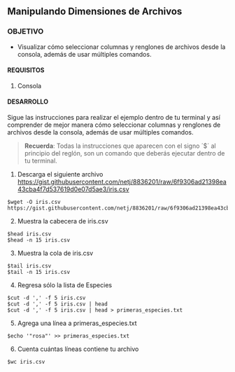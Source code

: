 ## Manipulando Dimensiones de Archivos 

### OBJETIVO 
 - Visualizar cómo seleccionar columnas y renglones de archivos desde la consola, además de usar múltiples comandos.

#### REQUISITOS 
1. Consola 

#### DESARROLLO

Sigue las instrucciones para realizar el ejemplo dentro de tu terminal y así comprender de mejor manera cómo seleccionar columnas y renglones de archivos desde la consola, además de usar múltiples comandos.


> **Recuerda**: Todas la instrucciones que aparecen con el signo ´$´ al principio del reglón, son un comando que deberás ejecutar dentro de tu terminal.  

1. Descarga el siguiente archivo https://gist.githubusercontent.com/netj/8836201/raw/6f9306ad21398ea43cba4f7d537619d0e07d5ae3/iris.csv
```
$wget -O iris.csv https://gist.githubusercontent.com/netj/8836201/raw/6f9306ad21398ea43cba4f7d537619d0e07d5ae3/iris.csv
```
2. Muestra la cabecera de iris.csv
````
$head iris.csv
$head -n 15 iris.csv

````
3. Muestra la cola de iris.csv
````
$tail iris.csv
$tail -n 15 iris.csv

````
4. Regresa sólo la lista de Especies
````
$cut -d ',' -f 5 iris.csv
$cut -d ',' -f 5 iris.csv | head
$cut -d ',' -f 5 iris.csv | head > primeras_especies.txt
````
5. Agrega una línea a primeras_especies.txt
```
$echo '"rosa"' >> primeras_especies.txt
```
6. Cuenta cuántas líneas contiene tu archivo
```
$wc iris.csv
```
